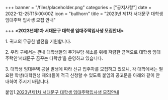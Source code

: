 +++
banner = "/files/placeholder.png"
categories = ["공지사항"]
date = 2022-12-25T15:00:00Z
icon = "bullhorn"
title = "2023년 제1차 서대문구 대학생 임대주택 입사생 모집 안내"

+++
**<2023년제1차 서대문구 대학생 임대주택입사생 모집안내>**

1\. 귀교의 무궁한 발전을 기원합니다.

2\. 우리 구에서는 관내 대학생들의 주거부담 해소를 위해 저렴한 금액으로 대학생 임대주택인‘서대문구 꿈꾸는 다락방’을 운영하고 있습니다.

3\. 대학생 임대주택 공실 발생에 따라 신규 입주자를 모집하고 있으니, 각 대학에서는 필요한 학생(대학원생 제외)들이 적극 신청할 수 있도록 붙임의 공고문을 아래와 같이 안내하여 주시기 바랍니다.

붙임1.[2023년제1차 서대문구 대학생 임대주택입사생 모집안내](/files/2023-1.pdf)
